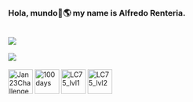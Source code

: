 ### Hola, mundo👋🌎 my name is Alfredo Renteria.

<!--
**Alfredo-Renteria/Alfredo-Renteria** is a ✨ _special_ ✨ repository because its `README.md` (this file) appears on your GitHub profile.

Here are some ideas to get you started:

- 🔭 I’m currently working on ...
- 🌱 I’m currently learning ...
- 👯 I’m looking to collaborate on ...
- 🤔 I’m looking for help with ...
- 💬 Ask me about ...
- 📫 How to reach me: ...
- 😄 Pronouns: ...
- ⚡ Fun fact: ...
-->

<!-- LinkedIn -->
<br/>
<div align="left">
</a>  
<a href="https://linkedin.com/in/Alfredo-Renteria" target="_blank">
<img src="https://img.shields.io/badge/Connect%20with%20me-%230072b1.svg?&style=for-the-badge&logo=linkedin&logoColor=white&labelColor=0072b1&logoWidth=40 alt=linkedin style="margin-bottom: 5px;" />
</a>
<br />

<br/>
<!-- LeetCode -->
<div align="left">
<img src="https://img.shields.io/badge/LC%20Awards-%23FFA500.svg?&style=for-the-badge&logo=leetcode&logoColor=white&labelColor=FFA500&logoWidth=40 alt=lcawards style="margin-bottom: 5px;" />
<br />
      
<br/>
<div align="left">
<img src="https://leetcode.com/static/images/badges/dcc-2023-1.png" alt="Jan23Challenge" style="width:50px;height:50px;">
<img src="https://leetcode.com/static/images/badges/2022/lg/2022-annual-100.png" alt="100days" style="width:50px;height:50px;">
<img src="https://assets.leetcode.com/static_assets/others/%E5%85%A5%E9%97%A8.png" alt="LC75_lvl1" style="width:50px;height:50px;">
<img src="https://assets.leetcode.com/static_assets/others/%E5%9F%BA%E7%A1%80.png" alt="LC75_lvl2" style="width:50px;height:50px;">
<br />
